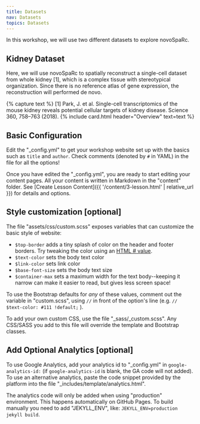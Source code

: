 ```yaml
---
title: Datasets
nav: Datasets
topics: Datasets
---
```


In this workshop, we will use two different datasets to explore novoSpaRc.

## Kidney Dataset

Here, we will use novoSpaRc to spatially reconstruct a single-cell dataset from whole kidney [1], which is a complex tissue with stereotypical organization. Since there is no reference atlas of gene expression, the reconstruction will performed de novo. 

{% capture text %} [1] Park, J. et al. Single-cell transcriptomics of the mouse kidney reveals potential cellular targets of kidney disease. Science 360, 758–763 (2018).
{% include card.html header="Overview" text=text %}



## Basic Configuration

Edit the "_config.yml" to get your workshop website set up with the basics such as `title` and `author`.
Check comments (denoted by `#` in YAML) in the file for all the options!

Once you have edited the "_config.yml", you are ready to start editing your content pages.
All your content is written in Markdown in the "content" folder.
See [Create Lesson Content]({{ '/content/3-lesson.html' | relative_url }}) for details and options.

## Style customization [optional]

The file "assets/css/custom.scss" exposes variables that can customize the basic style of website:

- `$top-border` adds a tiny splash of color on the header and footer borders. Try tweaking the color using an [HTML # value](https://www.w3schools.com/colors/colors_picker.asp).
- `$text-color` sets the body text color
- `$link-color` sets link color
- `$base-font-size` sets the body text size
- `$container-max` sets a maximum width for the text body--keeping it narrow can make it easier to read, but gives less screen space!

To use the Bootstrap defaults for *any* of these values, comment out the variable in "custom.scss", using `//` in front of the option's line (e.g. `// $text-color: #111 !default;` ).

To add your own custom CSS, use the file "_sass/_custom.scss".
Any CSS/SASS you add to this file will override the template and Bootstrap classes.

## Add Optional Analytics [optional]

To use Google Analytics, add your analytics id to "_config.yml" in `google-analytics-id:` (if `google-analytics-id` is blank, the GA code will not added).
To use an alternative analytics, paste the code snippet provided by the platform into the file "_includes/template/analytics.html".

The analytics code will only be added when using "production" environment. 
This happens automatically on GitHub Pages. 
To build manually you need to add "JEKYLL_ENV", like: `JEKYLL_ENV=production jekyll build`.
